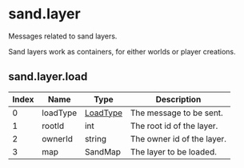 # sand.layer

Messages related to sand layers.

Sand layers work as containers, for either worlds or player creations.

## sand.layer.load

| Index | Name     | Type                                  | Description                |
| ----- | -------- | ------------------------------------- | -------------------------- |
| 0     | loadType | [LoadType](/resources/enums#loadtype) | The message to be sent.    |
| 1     | rootId   | int                                   | The root id of the layer.  |
| 2     | ownerId  | string                                | The owner id of the layer. |
| 3     | map      | SandMap                               | The layer to be loaded.    |
